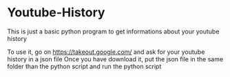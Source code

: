 # Youtube-History


This is just a basic python program to get informations about your youtube history

To use it, go on https://takeout.google.com/ and ask for your youtube history in a json file
Once you have download it, put the json file in the same folder than the python script and run the python script
